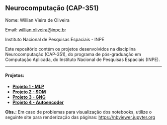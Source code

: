 ## Neurocomputação (CAP-351)

Nome: Willian Vieira de Oliveira

Email: willian.oliveira@inpe.br

Instituto Nacional de Pesquisas Espaciais - INPE


Este repositório contém os projetos desenvolvidos na disciplina Neurocomputação (CAP-351), do programa de pós-graduação em Computação Aplicada, do Instituto Nacional de Pesquisas Espaciais (INPE).

***

#### Projetos: 
  - [**Projeto 1 - MLP**](./Project1_MLP.ipynb)
  - [**Projeto 2 - SOM**](./Project2_SOM.ipynb)
  - [**Projeto 3 - GNG**](./Project3_GNG.ipynb)
  - [**Projeto 4 - Autoencoder**](./Project4_Autoencoder.ipynb)


**Obs.:** Em caso de problemas para visualização dos notebooks, utilize o seguinte site para renderização das páginas: https://nbviewer.jupyter.org
